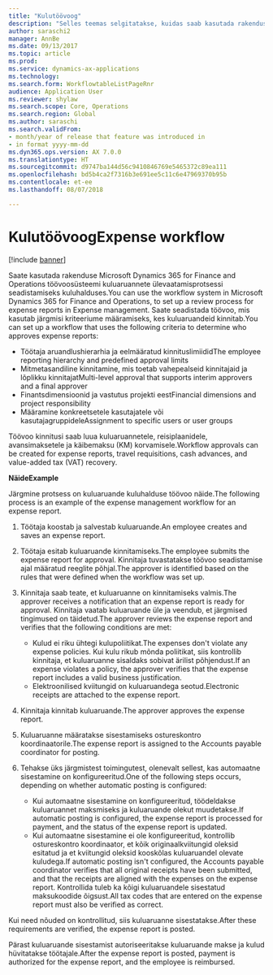 ```yaml
---
title: "Kulutöövoog"
description: "Selles teemas selgitatakse, kuidas saab kasutada rakenduse Microsoft Dynamics 365 for Finance and Operations töövoosüsteemi kuluaruannete ülevaatamisprotsessi seadistamiseks kuluhalduses."
author: saraschi2
manager: AnnBe
ms.date: 09/13/2017
ms.topic: article
ms.prod: 
ms.service: dynamics-ax-applications
ms.technology: 
ms.search.form: WorkflowtableListPageRnr
audience: Application User
ms.reviewer: shylaw
ms.search.scope: Core, Operations
ms.search.region: Global
ms.author: saraschi
ms.search.validFrom:
- month/year of release that feature was introduced in
- in format yyyy-mm-dd
ms.dyn365.ops.version: AX 7.0.0
ms.translationtype: HT
ms.sourcegitcommit: d9747ba144d56c9410846769e5465372c89ea111
ms.openlocfilehash: bd5b4ca2f7316b3e691ee5c11c6e47969370b95b
ms.contentlocale: et-ee
ms.lasthandoff: 08/07/2018

---
```


# <a name="expense-workflow"></a><span data-ttu-id="9979c-103">Kulutöövoog</span><span class="sxs-lookup"><span data-stu-id="9979c-103">Expense workflow</span></span>

[!include [banner](../includes/banner.md)]

<span data-ttu-id="9979c-104">Saate kasutada rakenduse Microsoft Dynamics 365 for Finance and Operations töövoosüsteemi kuluaruannete ülevaatamisprotsessi seadistamiseks kuluhalduses.</span><span class="sxs-lookup"><span data-stu-id="9979c-104">You can use the workflow system in Microsoft Dynamics 365 for Finance and Operations, to set up a review process for expense reports in Expense management.</span></span> <span data-ttu-id="9979c-105">Saate seadistada töövoo, mis kasutab järgmisi kriteeriume määramiseks, kes kuluaruandeid kinnitab.</span><span class="sxs-lookup"><span data-stu-id="9979c-105">You can set up a workflow that uses the following criteria to determine who approves expense reports:</span></span>

- <span data-ttu-id="9979c-106">Töötaja aruandlushierarhia ja eelmääratud kinnituslimiidid</span><span class="sxs-lookup"><span data-stu-id="9979c-106">The employee reporting hierarchy and predefined approval limits</span></span>
- <span data-ttu-id="9979c-107">Mitmetasandiline kinnitamine, mis toetab vahepealseid kinnitajaid ja lõplikku kinnitajat</span><span class="sxs-lookup"><span data-stu-id="9979c-107">Multi-level approval that supports interim approvers and a final approver</span></span>
- <span data-ttu-id="9979c-108">Finantsdimensioonid ja vastutus projekti eest</span><span class="sxs-lookup"><span data-stu-id="9979c-108">Financial dimensions and project responsibility</span></span>
- <span data-ttu-id="9979c-109">Määramine konkreetsetele kasutajatele või kasutajagruppidele</span><span class="sxs-lookup"><span data-stu-id="9979c-109">Assignment to specific users or user groups</span></span>

<span data-ttu-id="9979c-110">Töövoo kinnitusi saab luua kuluaruannetele, reisiplaanidele, avansimaksetele ja käibemaksu (KM) korvamisele.</span><span class="sxs-lookup"><span data-stu-id="9979c-110">Workflow approvals can be created for expense reports, travel requisitions, cash advances, and value-added tax (VAT) recovery.</span></span>

<span data-ttu-id="9979c-111">**Näide**</span><span class="sxs-lookup"><span data-stu-id="9979c-111">**Example**</span></span>

<span data-ttu-id="9979c-112">Järgmine protsess on kuluaruande kuluhalduse töövoo näide.</span><span class="sxs-lookup"><span data-stu-id="9979c-112">The following process is an example of the expense management workflow for an expense report.</span></span>

1. <span data-ttu-id="9979c-113">Töötaja koostab ja salvestab kuluaruande.</span><span class="sxs-lookup"><span data-stu-id="9979c-113">An employee creates and saves an expense report.</span></span>
2. <span data-ttu-id="9979c-114">Töötaja esitab kuluaruande kinnitamiseks.</span><span class="sxs-lookup"><span data-stu-id="9979c-114">The employee submits the expense report for approval.</span></span> <span data-ttu-id="9979c-115">Kinnitaja tuvastatakse töövoo seadistamise ajal määratud reeglite põhjal.</span><span class="sxs-lookup"><span data-stu-id="9979c-115">The approver is identified based on the rules that were defined when the workflow was set up.</span></span>
3. <span data-ttu-id="9979c-116">Kinnitaja saab teate, et kuluaruanne on kinnitamiseks valmis.</span><span class="sxs-lookup"><span data-stu-id="9979c-116">The approver receives a notification that an expense report is ready for approval.</span></span> <span data-ttu-id="9979c-117">Kinnitaja vaatab kuluaruande üle ja veendub, et järgmised tingimused on täidetud.</span><span class="sxs-lookup"><span data-stu-id="9979c-117">The approver reviews the expense report and verifies that the following conditions are met:</span></span>

    - <span data-ttu-id="9979c-118">Kulud ei riku ühtegi kulupoliitikat.</span><span class="sxs-lookup"><span data-stu-id="9979c-118">The expenses don't violate any expense policies.</span></span> <span data-ttu-id="9979c-119">Kui kulu rikub mõnda poliitikat, siis kontrollib kinnitaja, et kuluaruanne sisaldaks sobivat ärilist põhjendust.</span><span class="sxs-lookup"><span data-stu-id="9979c-119">If an expense violates a policy, the approver verifies that the expense report includes a valid business justification.</span></span>
    - <span data-ttu-id="9979c-120">Elektroonilised kviitungid on kuluaruandega seotud.</span><span class="sxs-lookup"><span data-stu-id="9979c-120">Electronic receipts are attached to the expense report.</span></span>

4. <span data-ttu-id="9979c-121">Kinnitaja kinnitab kuluaruande.</span><span class="sxs-lookup"><span data-stu-id="9979c-121">The approver approves the expense report.</span></span>
5. <span data-ttu-id="9979c-122">Kuluaruanne määratakse sisestamiseks ostureskontro koordinaatorile.</span><span class="sxs-lookup"><span data-stu-id="9979c-122">The expense report is assigned to the Accounts payable coordinator for posting.</span></span>
6. <span data-ttu-id="9979c-123">Tehakse üks järgmistest toimingutest, olenevalt sellest, kas automaatne sisestamine on konfigureeritud.</span><span class="sxs-lookup"><span data-stu-id="9979c-123">One of the following steps occurs, depending on whether automatic posting is configured:</span></span>

    - <span data-ttu-id="9979c-124">Kui automaatne sisestamine on konfigureeritud, töödeldakse kuluaruannet maksmiseks ja kuluaruande olekut muudetakse.</span><span class="sxs-lookup"><span data-stu-id="9979c-124">If automatic posting is configured, the expense report is processed for payment, and the status of the expense report is updated.</span></span>
    - <span data-ttu-id="9979c-125">Kui automaatne sisestamine ei ole konfigureeritud, kontrollib ostureskontro koordinaator, et kõik originaalkviitungid oleksid esitatud ja et kviitungid oleksid kooskõlas kuluaruandel olevate kuludega.</span><span class="sxs-lookup"><span data-stu-id="9979c-125">If automatic posting isn't configured, the Accounts payable coordinator verifies that all original receipts have been submitted, and that the receipts are aligned with the expenses on the expense report.</span></span> <span data-ttu-id="9979c-126">Kontrollida tuleb ka kõigi kuluaruandele sisestatud maksukoodide õigsust.</span><span class="sxs-lookup"><span data-stu-id="9979c-126">All tax codes that are entered on the expense report must also be verified as correct.</span></span>

<span data-ttu-id="9979c-127">Kui need nõuded on kontrollitud, siis kuluaruanne sisestatakse.</span><span class="sxs-lookup"><span data-stu-id="9979c-127">After these requirements are verified, the expense report is posted.</span></span>

<span data-ttu-id="9979c-128">Pärast kuluaruande sisestamist autoriseeritakse kuluaruande makse ja kulud hüvitatakse töötajale.</span><span class="sxs-lookup"><span data-stu-id="9979c-128">After the expense report is posted, payment is authorized for the expense report, and the employee is reimbursed.</span></span>

